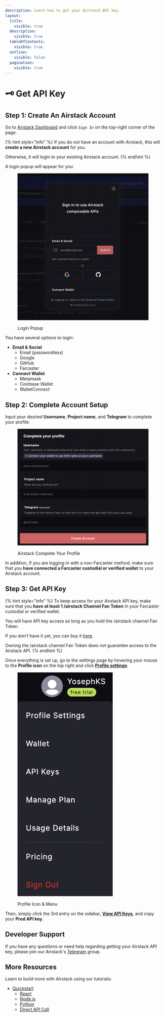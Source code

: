 ```yaml
---
description: Learn how to get your Airstack API key.
layout:
  title:
    visible: true
  description:
    visible: true
  tableOfContents:
    visible: true
  outline:
    visible: false
  pagination:
    visible: true
---
```


# 🗝️ Get API Key

## Step 1: Create An Airstack Account

Go to [Airstack Dashboard](https://app.airstack.xyz) and click `Sign In` on the top-right corner of the page.

{% hint style="info" %}
If you do not have an account with Airstack, this will **create a new Airstack account** for you.

Otherwise, it will login to your existing Airstack account.
{% endhint %}

A login popup will appear for you:

<figure><img src=".gitbook/assets/Screenshot 2023-12-04 at 13.52.36 (2).png" alt=""><figcaption><p>Login Popup</p></figcaption></figure>

You have several options to login:

* **Email & Social**
  * Email (passwordless)
  * Google
  * GitHub
  * Farcaster
* **Connect Wallet**
  * Metamask
  * Coinbase Wallet
  * WalletConnect

## Step 2: Complete Account Setup

Input your desired **Username**, **Project name**, and **Telegram** to complete your profile:

<figure><img src=".gitbook/assets/Screenshot 2023-12-04 at 12.29.42.png" alt=""><figcaption><p>Airstack Complete Your Profile</p></figcaption></figure>

In addition, if you are logging in with a non-Farcaster method, make sure that you **have connected a Farcaster custodial or verified wallet** to your Airstack account.

## Step 3: Get API Key

{% hint style="info" %}
To keep access for your Airstack API key, make sure that you **have at least 1 /airstack Channel Fan Token** in your Farcaster custodial or verified wallet.

You will have API key access as long as you hold the /airstack channel Fan Token.

If you don't have it yet, you can buy it [here](https://www.airstack.xyz/channels/airstack).

Owning the /airstack channel Fan Token does not guarantee access to the Airstack API.
{% endhint %}

Once everything is set up, go to the settings page by hovering your mouse to the **Profile icon** on the top right and click [**Profile settings**](https://app.airstack.xyz/profile-settings/profile).

<figure><img src=".gitbook/assets/Screenshot 2023-12-04 at 12.22.01.png" alt=""><figcaption><p>Profile Icon &#x26; Menu</p></figcaption></figure>

Then, simply click the 3rd entry on the sidebar, [**View API Keys**](https://app.airstack.xyz/profile-settings/api-keys), and copy your **Prod API key**.

## Developer Support

If you have any questions or need help regarding getting your Airstack API key, please join our Airstack's [Telegram](https://t.me/+1k3c2FR7z51mNDRh) group.

## More Resources

Learn to build more with Airstack using our tutorials:

* [Quickstart](quickstart/)
  * [React](quickstart/react.md)
  * [Node.js](quickstart/node.md)
  * [Python](quickstart/python.md)
  * [Direct API Call](quickstart/direct-api-call.md)
